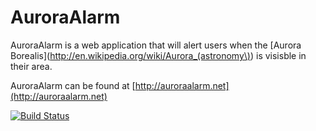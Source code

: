 # AuroraAlarm #
AuroraAlarm is a web application that will alert users when the [Aurora Borealis](http://en.wikipedia.org/wiki/Aurora_(astronomy\)) is
visisble in their area.

AuroraAlarm can be found at [http://auroraalarm.net](http://auroraalarm.net)

[![Build Status](https://secure.travis-ci.org/jwood/auroraalarm.png?branch=master)](http://travis-ci.org/jwood/auroraalarm)

